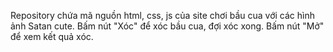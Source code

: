 Repository chứa mã nguồn html, css, js của site chơi bầu cua với các hình ảnh Satan cute.
Bấm nút "Xóc" để xóc bầu cua, đợi xóc xong.
Bấm nút "Mở" để xem kết quả xóc.
